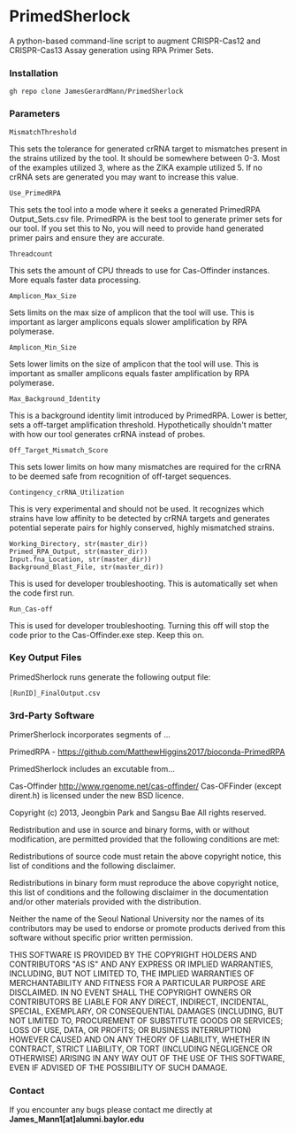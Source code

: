 # PrimedSherlock

A python-based command-line script to augment CRISPR-Cas12 and CRISPR-Cas13 Assay generation using RPA Primer Sets. 


### Installation

```
gh repo clone JamesGerardMann/PrimedSherlock
```

### Parameters
```
MismatchThreshold
```
This sets the tolerance for generated crRNA target to mismatches present in the strains utilized by the tool. It should be somewhere between 0-3. Most of the examples utilized 3, where as the ZIKA example utilized 5. If no crRNA sets are generated you may want to increase this value.


```
Use_PrimedRPA
```
This sets the tool into a mode where it seeks a generated PrimedRPA Output_Sets.csv file. PrimedRPA is the best tool to generate primer sets for our tool. If you set this to No, you will need to provide hand generated primer pairs and ensure they are accurate. 


```
Threadcount
```
This sets the amount of CPU threads to use for Cas-Offinder instances. More equals faster data processing.



```
Amplicon_Max_Size
```
Sets limits on the max size of amplicon that the tool will use. This is important as larger amplicons equals slower amplification by RPA polymerase. 



```
Amplicon_Min_Size
```
Sets lower limits on the size of amplicon that the tool will use. This is important as smaller amplicons equals faster amplification by RPA polymerase. 

```
Max_Background_Identity
```
This is a background identity limit introduced by PrimedRPA. Lower is better, sets a off-target amplification threshold. Hypothetically shouldn't matter with how our tool generates crRNA instead of probes. 


```
Off_Target_Mismatch_Score
```
This sets lower limits on how many mismatches are required for the crRNA to be deemed safe from recognition of off-target sequences. 


```
Contingency_crRNA_Utilization
```
This is very experimental and should not be used. It recognizes which strains have low affinity to be detected by crRNA targets and generates potential seperate pairs for highly conserved, highly mismatched strains. 


```
Working_Directory, str(master_dir))
Primed_RPA_Output, str(master_dir))
Input.fna_Location, str(master_dir))
Background_Blast_File, str(master_dir))
```
This is used for developer troubleshooting. This is automatically set when the code first run. 


```
Run_Cas-off
```
This is used for developer troubleshooting. Turning this off will stop the code prior to the Cas-Offinder.exe step. Keep this on. 


### Key Output Files

PrimedSherlock runs generate the following output file:

```
[RunID]_FinalOutput.csv
```


### 3rd-Party Software

PrimerSherlock incorporates segments of ...


PrimedRPA - https://github.com/MatthewHiggins2017/bioconda-PrimedRPA


PrimedSherlock includes an excutable from...


Cas-Offinder http://www.rgenome.net/cas-offinder/
Cas-OFFinder (except dirent.h) is licensed under the new BSD licence.

Copyright (c) 2013, Jeongbin Park and Sangsu Bae All rights reserved.

Redistribution and use in source and binary forms, with or without modification,
are permitted provided that the following conditions are met:

Redistributions of source code must retain the above copyright notice,
this list of conditions and the following disclaimer.

Redistributions in binary form must reproduce the above copyright notice,
this list of conditions and the following disclaimer in the documentation
and/or other materials provided with the distribution.

Neither the name of the Seoul National University nor the names of its contributors
may be used to endorse or promote products derived from this software
without specific prior written permission.

THIS SOFTWARE IS PROVIDED BY THE COPYRIGHT HOLDERS AND CONTRIBUTORS "AS IS" AND
ANY EXPRESS OR IMPLIED WARRANTIES, INCLUDING, BUT NOT LIMITED TO, THE IMPLIED
WARRANTIES OF MERCHANTABILITY AND FITNESS FOR A PARTICULAR PURPOSE ARE
DISCLAIMED. IN NO EVENT SHALL THE COPYRIGHT OWNERS OR CONTRIBUTORS BE LIABLE FOR ANY
DIRECT, INDIRECT, INCIDENTAL, SPECIAL, EXEMPLARY, OR CONSEQUENTIAL DAMAGES
(INCLUDING, BUT NOT LIMITED TO, PROCUREMENT OF SUBSTITUTE GOODS OR SERVICES;
LOSS OF USE, DATA, OR PROFITS; OR BUSINESS INTERRUPTION) HOWEVER CAUSED AND
ON ANY THEORY OF LIABILITY, WHETHER IN CONTRACT, STRICT LIABILITY, OR TORT
(INCLUDING NEGLIGENCE OR OTHERWISE) ARISING IN ANY WAY OUT OF THE USE OF THIS
SOFTWARE, EVEN IF ADVISED OF THE POSSIBILITY OF SUCH DAMAGE.

### Contact

If you encounter any bugs please contact me directly at **James_Mann1[at]alumni.baylor.edu**

